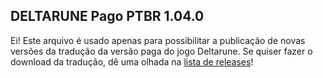 ## DELTARUNE Pago PTBR 1.04.0

Ei! Este arquivo é usado apenas para possibilitar a publicação de novas versões da tradução da versão paga do jogo Deltarune. Se quiser fazer o download da tradução, dê uma olhada na [lista de releases](https://github.com/teiarruma/deltarune-ptbr/releases)!
